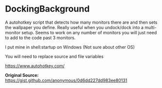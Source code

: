 # DockingBackground
A autohotkey script that detects how many monitors there are and then sets the wallpaper you define. Really useful when you undock/dock into a multi-monitor setup. Seems to work on any number of monitors you will just need to add to the code past 3 monitors.

I put mine in shell:startup on Windows (Not sure about other OS)

You will need to replace source and file variables

https://www.autohotkey.com/


<b>Original Source:</b> https://gist.github.com/anonymous/0d6dd227dd983ee80131
